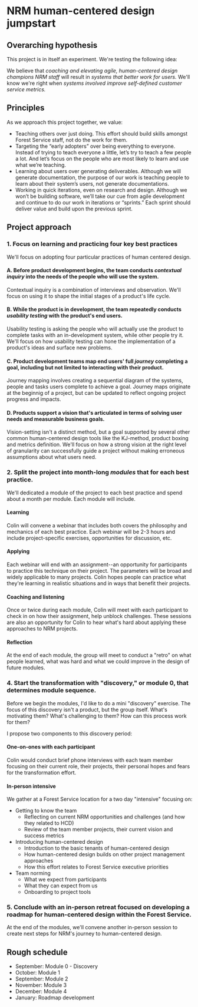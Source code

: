 # NRM human-centered design jumpstart

## Overarching hypothesis

This project is in itself an experiment. We're testing the following idea:

We believe that *coaching and elevating agile, human-centered design champions
NRM staff* will result in *systems that better work for users.* We'll know we're right when *systems involved improve self-defined customer service metrics.*

## Principles

As we approach this project together, we value:

- Teaching others over just doing. This effort should build skills amongst Forest Service staff, not do the work for them.
- Targeting the “early adopters” over being everything to everyone. Instead of trying to teach everyone a little, let’s try to teach a few people a lot. And let’s focus on the people who are most likely to learn and use what we’re teaching.
- Learning about users over generating deliverables. Although we will generate documentation, the purpose of our work is teaching people to learn about their system’s users, not generate documentations.
- Working in quick iterations, even on research and design. Although we won’t be building software, we’ll take our cue from agile development and continue to do our work in iterations or “sprints.” Each sprint should deliver value and build upon the previous sprint.

## Project approach

### 1. Focus on learning and practicing four key best practices
We'll focus on adopting four particular practices of human centered design.

#### A. Before product development begins, the team conducts *contextual inquiry* into the needs of the people who will use the system.
Contextual inquiry is a combination of interviews and observation. We'll focus on using it to shape the initial stages of a product's life cycle.

#### B. While the product is in development, the team repeatedly conducts *usability testing* with the product's end users.
Usability testing is asking the people who will actually use the product to complete tasks with an in-development system, while other people try it. We'll focus on how usability testing can hone the implementation of a product's ideas and surface new problems.

#### C. Product development teams map end users' full *journey* completing a goal, including but not limited to interacting with their product.
Journey mapping involves creating a sequential diagram of the systems, people and tasks users complete to achieve a goal. Journey maps originate at the beginnig of a project, but can be updated to reflect ongoing project progress and impacts.

#### D. Products support a vision that's articulated in terms of solving user needs and measurable business goals.
Vision-setting isn't a distinct method, but a goal supported by several other common human-centered design tools like the KJ-method, product boxing and metrics definition. We'll focus on how a strong vision at the right level of granularity can successfully guide a project without making erroneous assumptions about what users need.

### 2. Split the project into month-long *modules* that for each best practice.
We'll dedicated a module of the project to each best practice and spend about a month per module. Each module will include.

#### Learning
Colin will convene a webinar that includes both covers the philosophy and mechanics of each best practice. Each webinar will be 2-3 hours and include project-specific exercises, opportunities for discussion, etc.

#### Applying
Each webinar will end with an assignment--an opportunity for participants to practice this technique on their project. The parameters will be broad and widely applicable to many projects. Colin hopes people can practice what they're learning in realistic situations and in ways that benefit their projects.

#### Coaching and listening
Once or twice during each module, Colin will meet with each participant to check in on how their assignment, help unblock challenges. These sessions are also an opportunity for Colin to hear what's hard about applying these approaches to NRM projects.

#### Reflection
At the end of each module, the group will meet to conduct a "retro" on what people learned, what was hard and what we could improve in the design of future modules.

### 4. Start the transformation with "discovery," or module 0, that determines module sequence.
Before we begin the modules, I'd like to do a mini "discovery" exercise. The focus of this discovery isn't a product, but the group itself. What's motivating them? What's challenging to them? How can this process work for them?

I propose two components to this discovery period:

#### One-on-ones with each participant
Colin would conduct brief phone interviews with each team member focusing on their current role, their projects, their personal hopes and fears for the transformation effort.

#### In-person intensive
We gather at a Forest Service location for a two day "intensive" focusing on:
- Getting to know the team
  - Reflecting on current NRM opportunities and challenges (and how they related to HCD)
  - Review of the team member projects, their current vision and success metrics
- Introducing human-centered design
  - Introduction to the basic tenants of human-centered design
  - How human-centered design builds on other project management approaches
  - How this effort relates to Forest Service executive priorities
- Team norming
  - What we expect from participants
  - What they can expect from us
  - Onboarding to project tools

### 5. Conclude with an in-person retreat focused on developing a roadmap for human-centered design within the Forest Service.
At the end of the modules, we'll convene another in-person session to create next steps for NRM's journey to human-centered design.

## Rough schedule

- September: Module 0 - Discovery
- October: Module 1
- September: Module 2
- November: Module 3
- December: Module 4
- January: Roadmap development
